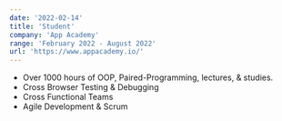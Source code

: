 ```yaml
---
date: '2022-02-14'
title: 'Student'
company: 'App Academy'
range: 'February 2022 - August 2022'
url: 'https://www.appacademy.io/'
---
```


- Over 1000 hours of OOP, Paired-Programming, lectures, & studies.
- Cross Browser Testing & Debugging
- Cross Functional Teams
- Agile Development & Scrum